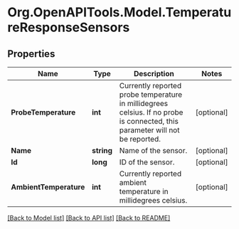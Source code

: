 # Org.OpenAPITools.Model.TemperatureResponseSensors
## Properties

Name | Type | Description | Notes
------------ | ------------- | ------------- | -------------
**ProbeTemperature** | **int** | Currently reported probe temperature in millidegrees celsius. If no probe is connected, this parameter will not be reported. | [optional] 
**Name** | **string** | Name of the sensor. | [optional] 
**Id** | **long** | ID of the sensor. | [optional] 
**AmbientTemperature** | **int** | Currently reported ambient temperature in millidegrees celsius. | [optional] 

[[Back to Model list]](../README.md#documentation-for-models) [[Back to API list]](../README.md#documentation-for-api-endpoints) [[Back to README]](../README.md)

